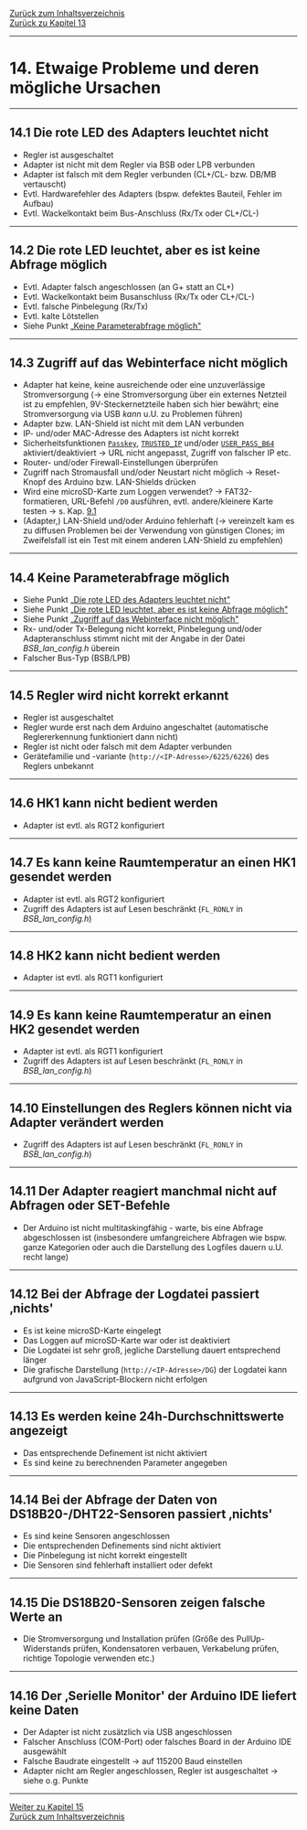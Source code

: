 [Zurück zum Inhaltsverzeichnis](inhaltsverzeichnis.md)  
[Zurück zu Kapitel 13](kap13.md)  
    
---
    
# 14. Etwaige Probleme und deren mögliche Ursachen
---
    

## 14.1 Die rote LED des Adapters leuchtet nicht

- Regler ist ausgeschaltet
- Adapter ist nicht mit dem Regler via BSB oder LPB verbunden
- Adapter ist falsch mit dem Regler verbunden (CL+/CL- bzw. DB/MB vertauscht)
- Evtl. Hardwarefehler des Adapters (bspw. defektes Bauteil, Fehler im Aufbau)
- Evtl. Wackelkontakt beim Bus-Anschluss (Rx/Tx oder CL+/CL-)  
    
---
    
## 14.2 Die rote LED leuchtet, aber es ist keine Abfrage möglich

- Evtl. Adapter falsch angeschlossen (an G+ statt an CL+)
- Evtl. Wackelkontakt beim Busanschluss (Rx/Tx oder CL+/CL-)
- Evtl. falsche Pinbelegung (Rx/Tx)
- Evtl. kalte Lötstellen
- Siehe Punkt [„Keine Parameterabfrage möglich"](kap14.md#144-keine-parameterabfrage-möglich)  
    
---
    

## 14.3 Zugriff auf das Webinterface nicht möglich
- Adapter hat keine, keine ausreichende oder eine unzuverlässige Stromversorgung 
(→ eine Stromversorgung über ein externes Netzteil ist zu empfehlen, 9V-Steckernetzteile 
haben sich hier bewährt; eine Stromversorgung via USB *kann* u.U. zu Problemen führen) 
- Adapter bzw. LAN-Shield ist nicht mit dem LAN verbunden 
- IP- und/oder MAC-Adresse des Adapters ist nicht korrekt 
- Sicherheitsfunktionen [`Passkey`](kap05.md), [`TRUSTED_IP`](kap05.md) und/oder [`USER_PASS_B64`](kap05.md)
aktiviert/deaktiviert → URL nicht angepasst, Zugriff von falscher IP etc.
- Router- und/oder Firewall-Einstellungen überprüfen 
- Zugriff nach Stromausfall und/oder Neustart nicht möglich → Reset-Knopf des Arduino bzw. LAN-Shields drücken
- Wird eine microSD-Karte zum Loggen verwendet? → FAT32-formatieren, URL-Befehl `/D0` ausführen, 
evtl. andere/kleinere Karte testen → s. Kap. [9.1](kap09.md#91-verwendung-des-adapters-als-standalone-logger-mittels-bsb-lan) 
- (Adapter,) LAN-Shield und/oder Arduino fehlerhaft (→ vereinzelt kam es zu diffusen
Problemen bei der Verwendung von günstigen Clones; im Zweifelsfall ist ein Test mit einem anderen LAN-Shield zu empfehlen)  

    
---
    

## 14.4 Keine Parameterabfrage möglich

- Siehe Punkt [„Die rote LED des Adapters leuchtet nicht"](kap14.md#141-die-rote-led-des-adapters-leuchtet-nicht)
- Siehe Punkt [„Die rote LED leuchtet, aber es ist keine Abfrage möglich"](kap14.md#142-die-rote-led-leuchtet-aber-es-ist-keine-abfrage-möglich)
- Siehe Punkt [„Zugriff auf das Webinterface nicht möglich"](kap14.md#143-zugriff-auf-das-webinterface-nicht-möglich)
- Rx- und/oder Tx-Belegung nicht korrekt, Pinbelegung und/oder Adapteranschluss
stimmt nicht mit der Angabe in der Datei *BSB_lan_config.h* überein
- Falscher Bus-Typ (BSB/LPB)  
    
---
    

## 14.5 Regler wird nicht korrekt erkannt

- Regler ist ausgeschaltet
- Regler wurde erst nach dem Arduino angeschaltet (automatische Reglererkennung funktioniert dann nicht)
- Regler ist nicht oder falsch mit dem Adapter verbunden
- Gerätefamilie und -variante (`http://<IP-Adresse>/6225/6226`) des Reglers unbekannt  
    
---
    

## 14.6 HK1 kann nicht bedient werden

- Adapter ist evtl. als RGT2 konfiguriert  
    
---
    

## 14.7 Es kann keine Raumtemperatur an einen HK1 gesendet werden

- Adapter ist evtl. als RGT2 konfiguriert
- Zugriff des Adapters ist auf Lesen beschränkt (`FL_RONLY` in *BSB_lan_config.h*)  
    
---
    

## 14.8 HK2 kann nicht bedient werden

- Adapter ist evtl. als RGT1 konfiguriert  
    
---
    

## 14.9 Es kann keine Raumtemperatur an einen HK2 gesendet werden

- Adapter ist evtl. als RGT1 konfiguriert
- Zugriff des Adapters ist auf Lesen beschränkt (`FL_RONLY` in *BSB_lan_config.h*)  
    
---
    

## 14.10 Einstellungen des Reglers können nicht via Adapter verändert werden

- Zugriff des Adapters ist auf Lesen beschränkt (`FL_RONLY` in *BSB_lan_config.h*)  
    
---
    

## 14.11 Der Adapter reagiert manchmal nicht auf Abfragen oder SET-Befehle

- Der Arduino ist nicht multitaskingfähig - warte, bis eine Abfrage
abgeschlossen ist (insbesondere umfangreichere Abfragen wie bspw. ganze Kategorien oder
auch die Darstellung des Logfiles dauern u.U. recht lange)  
    
---
    

## 14.12 Bei der Abfrage der Logdatei passiert ‚nichts'

- Es ist keine microSD-Karte eingelegt
- Das Loggen auf microSD-Karte war oder ist deaktiviert
- Die Logdatei ist sehr groß, jegliche Darstellung dauert entsprechend länger  
- Die grafische Darstellung (`http://<IP-Adresse>/DG`) der Logdatei kann aufgrund von JavaScript-Blockern nicht erfolgen  
    
---
    

## 14.13 Es werden keine 24h-Durchschnittswerte angezeigt

- Das entsprechende Definement ist nicht aktiviert
- Es sind keine zu berechnenden Parameter angegeben  
    
---
    

## 14.14 Bei der Abfrage der Daten von DS18B20-/DHT22-Sensoren passiert ‚nichts'

- Es sind keine Sensoren angeschlossen
- Die entsprechenden Definements sind nicht aktiviert
- Die Pinbelegung ist nicht korrekt eingestellt
- Die Sensoren sind fehlerhaft installiert oder defekt  
    
---
    

## 14.15 Die DS18B20-Sensoren zeigen falsche Werte an

- Die Stromversorgung und Installation prüfen (Größe des PullUp-Widerstands prüfen,
Kondensatoren verbauen, Verkabelung prüfen, richtige Topologie verwenden etc.)  
    
---
    

## 14.16 Der ‚Serielle Monitor' der Arduino IDE liefert keine Daten

- Der Adapter ist nicht zusätzlich via USB angeschlossen
- Falscher Anschluss (COM-Port) oder falsches Board in der Arduino IDE ausgewählt
- Falsche Baudrate eingestellt → auf 115200 Baud einstellen
- Adapter nicht am Regler angeschlossen, Regler ist ausgeschaltet → siehe o.g. Punkte  
    
---
    
     
     
[Weiter zu Kapitel 15](kap15.md)      
[Zurück zum Inhaltsverzeichnis](inhaltsverzeichnis.md)   
    

